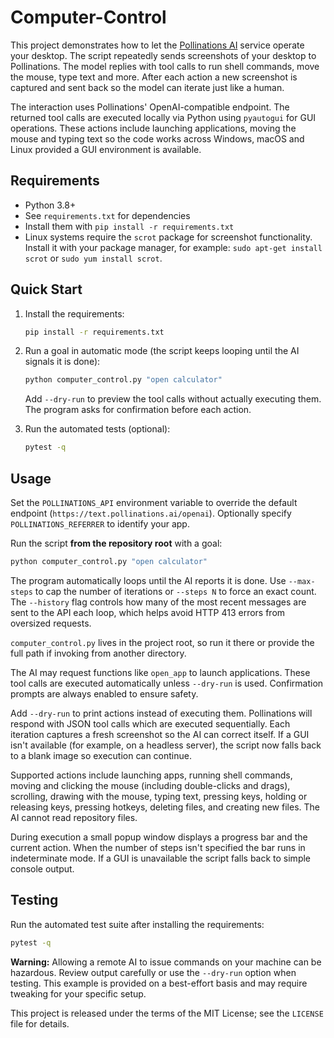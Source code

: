 # Computer-Control

This project demonstrates how to let the [Pollinations AI](https://pollinations.ai)
service operate your desktop. The script repeatedly sends screenshots of your
desktop to Pollinations. The model replies with tool calls to run shell
commands, move the mouse, type text and more. After each action a new screenshot
is captured and sent back so the model can iterate just like a human.

The interaction uses Pollinations' OpenAI-compatible endpoint. The returned tool
calls are executed locally via Python using `pyautogui` for GUI operations.
These actions include launching applications, moving the mouse and typing text
so the code works across Windows, macOS and Linux provided a GUI environment is
available.

## Requirements

- Python 3.8+
- See `requirements.txt` for dependencies
- Install them with `pip install -r requirements.txt`
- Linux systems require the `scrot` package for screenshot functionality. Install
  it with your package manager, for example:
  `sudo apt-get install scrot` or `sudo yum install scrot`.

## Quick Start

1. Install the requirements:

   ```bash
   pip install -r requirements.txt
   ```

2. Run a goal in automatic mode (the script keeps looping until the AI
   signals it is done):

   ```bash
   python computer_control.py "open calculator"
   ```

   Add `--dry-run` to preview the tool calls without actually executing
   them. The program asks for confirmation before each action.

3. Run the automated tests (optional):

   ```bash
   pytest -q
   ```

## Usage

Set the `POLLINATIONS_API` environment variable to override the default endpoint
(`https://text.pollinations.ai/openai`). Optionally specify
`POLLINATIONS_REFERRER` to identify your app.


Run the script **from the repository root** with a goal:


```bash
python computer_control.py "open calculator"
```

The program automatically loops until the AI reports it is done. Use
`--max-steps` to cap the number of iterations or `--steps N` to force an
exact count. The `--history` flag
controls how many of the most recent messages are sent to the API each loop,
which helps avoid HTTP 413 errors from oversized requests.


`computer_control.py` lives in the project root, so run it there or provide the
full path if invoking from another directory.

The AI may request functions like `open_app` to launch applications. These
tool calls are executed automatically unless `--dry-run` is used.
Confirmation prompts are always enabled to ensure safety.


Add `--dry-run` to print actions instead of executing them. Pollinations will
respond with JSON tool calls which are executed sequentially. Each iteration
captures a fresh screenshot so the AI can correct itself. If a GUI isn't
available (for example, on a headless server), the script now falls back to a
blank image so execution can continue.


Supported actions include launching apps, running shell commands, moving and
clicking the mouse (including double-clicks and drags), scrolling, drawing with
the mouse, typing text, pressing keys, holding or releasing keys, pressing
hotkeys, deleting files, and creating new files. The AI cannot read
repository files.


During execution a small popup window displays a progress bar and the current
action. When the number of steps isn't specified the bar runs in indeterminate
mode. If a GUI is unavailable the script falls back to simple console output.

## Testing

Run the automated test suite after installing the requirements:

```bash
pytest -q
```


**Warning:** Allowing a remote AI to issue commands on your machine can be
hazardous. Review output carefully or use the `--dry-run` option when testing.
This example is provided on a best-effort basis and may require tweaking for
your specific setup.



This project is released under the terms of the MIT License; see
the `LICENSE` file for details.